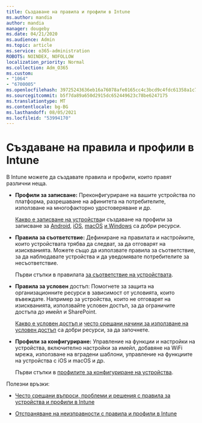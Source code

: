 ```yaml
---
title: Създаване на правила и профили в Intune
ms.author: mandia
author: mandia
manager: dougeby
ms.date: 04/21/2020
ms.audience: Admin
ms.topic: article
ms.service: o365-administration
ROBOTS: NOINDEX, NOFOLLOW
localization_priority: Normal
ms.collection: Adm_O365
ms.custom:
- "1064"
- "6700005"
ms.openlocfilehash: 39725243636eb16a76078afe0165cc4c3bcd9c4fdc61358a1c75b6b310956c41
ms.sourcegitcommit: b5f7da89a650d2915dc652449623c78be6247175
ms.translationtype: MT
ms.contentlocale: bg-BG
ms.lasthandoff: 08/05/2021
ms.locfileid: "53994170"
---
```

# <a name="creating-intune-policy-and-profiles"></a>Създаване на правила и профили в Intune

В Intune можете да създавате правила и профили, които правят различни неща.

- **Профили за записване:** Преконфигуриране на вашите устройства по платформа, разрешаване на афинитета на потребителите, използване на многофакторно удостоверяване и др.

  [Какво е записване на устройства](https://docs.microsoft.com/intune/device-enrollment)и създаване на профили за записване за [Android](https://docs.microsoft.com/intune/android-enroll), [iOS](https://docs.microsoft.com/intune/ios-enroll), [macOS](https://docs.microsoft.com/intune/macos-enroll) [и Windows](https://docs.microsoft.com/intune/windows-enrollment-methods) са добри ресурси.

- **Правила за съответствие:** Дефиниране на правилата и настройките, които устройствата трябва да следват, за да отговарят на изискванията. Можете също да използвате правила за съответствие, за да наблюдавате устройства и да уведомявате потребителите за несъответствие.

  Първи стъпки в правилата [за съответствие на устройствата](https://docs.microsoft.com/intune/device-compliance-get-started).
- **Правила за условен** достъп: Помогнете за защита на организационните ресурси в зависимост от условията, които въвеждате. Например за устройства, които не отговарят на изискванията, използвайте условен достъп, за да ограничите достъпа до имейл и SharePoint.

  [Какво е условен достъп и](https://docs.microsoft.com/intune/conditional-access) [често срещани начини за използване на условен достъп](https://docs.microsoft.com/intune/conditional-access-intune-common-ways-use) са добри ресурси, за да започнете.

- **Профили за конфигуриране:** Управление на функции и настройки на устройства, включително настройки за имейл, добавяне на WiFi мрежа, използване на вградени шаблони, управление на функциите на устройства с iOS и macOS и др.

  Първи стъпки в [профилите за конфигуриране на устройства](https://docs.microsoft.com/intune/device-profiles).

Полезни връзки:

- [Често срещани въпроси, проблеми и решения с правила за устройства и профили в Intune](https://docs.microsoft.com/intune/device-profile-troubleshoot)

- [Отстраняване на неизправности с правила и профили в Intune](https://docs.microsoft.com/troubleshoot/mem/intune/troubleshoot-policies-in-microsoft-intune)
